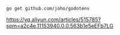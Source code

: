 ```
go get github.com/joho/godotenv
```

https://yq.aliyun.com/articles/515785?spm=a2c4e.11153940.0.0.563b1e5eEFb7LG
